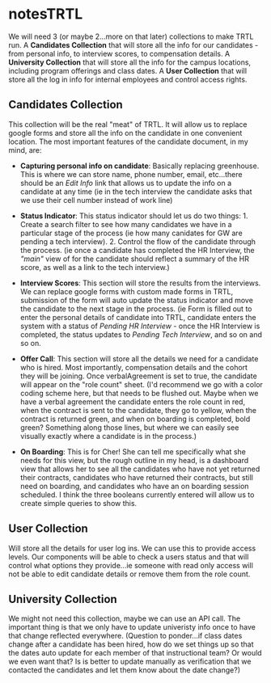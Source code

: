 # notesTRTL

We will need 3 (or maybe 2...more on that later) collections to make TRTL run.  A **Candidates Collection** that will store all the info for our candidates - from personal info, to interview scores, to compensation details.  A **University Collection** that will store all the info for the campus locations, including program offerings and class dates.  A **User Collection** that will store all the log in info for internal employees and control access rights.

## Candidates Collection

This collection will be the real "meat" of TRTL.  It will allow us to replace google forms and store all the info on the candidate in one convenient location.  The most important features of the candidate document, in my mind, are:

* **Capturing personal info on candidate**: Basically replacing greenhouse.  This is where we can store name, phone number, email, etc...there should be an *Edit Info* link that allows us to update the info on a candidate at any time (ie in the tech interview the candidate asks that we use their cell number instead of work line)

* **Status Indicator**: This status indicator should let us do two things: 1. Create a search filter to see how many candidates we have in a particular stage of the process (ie how many canidates for GW are pending a tech interview).  2. Control the flow of the candidate through the process.  (ie once a candidate has completed the HR Interview, the *"main"* view of for the candidate should reflect a summary of the HR score, as well as a link to the tech interview.)

* **Interview Scores**: This section will store the results from the interviews.  We can replace google forms with custom made forms in TRTL, submission of the form will auto update the status indicator and move the candidate to the next stage in the process.  (ie Form is filled out to enter the personal details of candidate into TRTL, candidate enters the system with a status of *Pending HR Interview* - once the HR Interview is completed, the status updates to *Pending Tech Interview*, and so on and so on.

* **Offer Call**: This section will store all the details we need for a candidate who is hired.  Most importantly, compensation details and the cohort they will be joining.  Once verbalAgreement is set to true, the candidate will appear on the "role count" sheet.  (I'd recommend we go with a color coding scheme here, but that needs to be flushed out.  Maybe when we have a verbal agreement the candidate enters the role count in red, when the contract is sent to the candidate, they go to yellow, when the contract is returned green, and when on boarding is completed, bold green? Something along those lines, but where we can easily see visually exactly where a candidate is in the process.)

*  **On Boarding**:  This is for Cher!  She can tell me specifically what she needs for this view, but the rough outline in my head, is a dashboard view that allows her to see all the candidates who have not yet returned their contracts, candidates who have returned their contracts, but still need on boarding, and candidates who have an on boarding session scheduled.  I think the three booleans currently entered will allow us to create simple queries to show this.  

## User Collection

Will store all the details for user log ins.  We can use this to provide access levels.  Our components will be able to check a users status and that will control what options they provide...ie someone with read only access will not be able to edit candidate details or remove them from the role count.

## University Collection

We might not need this collection, maybe we can use an API call.  The important thing is that we only have to update univeristy info once to have that change reflected everywhere.  (Question to ponder...if class dates change after a candidate has been hired, how do we set things up so that the dates auto update for each member of that instructional team?  Or would we even want that?  Is is better to update manually as verification that we contacted the candidates and let them know about the date change?)

